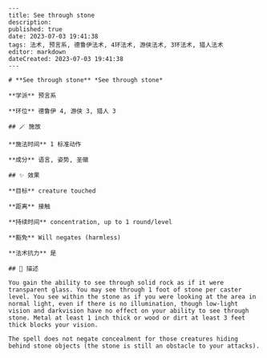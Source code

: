 
    ---
    title: See through stone
    description: 
    published: true
    date: 2023-07-03 19:41:38
    tags: 法术, 预言系, 德鲁伊法术, 4环法术, 游侠法术, 3环法术, 猎人法术
    editor: markdown
    dateCreated: 2023-07-03 19:41:38
    ---

    # **See through stone** *See through stone*

    **学派** 预言系 

    **环位** 德鲁伊 4, 游侠 3, 猎人 3

    ## 🪄 施放

    **施法时间** 1 标准动作

    **成分** 语言, 姿势, 圣徽

    ## ✨ 效果 

    **目标** creature touched 

    **距离** 接触  

    **持续时间** concentration, up to 1 round/level 

    **豁免** Will negates (harmless)

    **法术抗力** 是

    ## 📖 描述

    You gain the ability to see through solid rock as if it were transparent glass. You may see through 1 foot of stone per caster level. You see within the stone as if you were looking at the area in normal light, even if there is no illumination, though low-light vision and darkvision have no effect on your ability to see through stone. Metal at least 1 inch thick or wood or dirt at least 3 feet thick blocks your vision.

    The spell does not negate concealment for those creatures hiding behind stone objects (the stone is still an obstacle to your attacks).
    